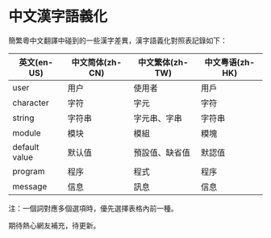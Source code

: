 # 中文漢字語義化
簡繁粵中文翻譯中碰到的一些漢字差異，漢字語義化對照表記錄如下：

| 英文(en-US) | 中文简体(zh-CN) | 中文繁体(zh-TW) | 中文粤语(zh-HK) |
| -----	 | ------- | -----| -----| 
| user | 用户 | 使用者 | 用戶 |
| character | 字符 | 字元 | 字符 |
| string | 字符串 | 字元串、字串 | 字符串 |
| module | 模块 | 模組 | 糢塊 |
| default value | 默认值 | 預設值、缺省值 | 默認值 |
| program | 程序 | 程式 | 程序 |
| message | 信息 | 訊息 | 信息 |

注：一個詞對應多個選項時，優先選擇表格內前一種。

期待熱心網友補充，待更新。
